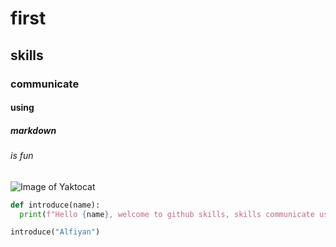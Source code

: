 # first 
## skills
### communicate
#### using 
##### markdown
###### is fun

![Image of Yaktocat](https://octodex.github.com/images/yaktocat.png)

``` python
def introduce(name):
  print(f"Hello {name}, welcome to github skills, skills communicate using markdown.")

introduce("Alfiyan")
```
